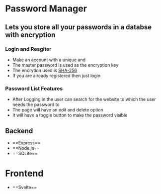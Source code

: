 # Password Manager 
## Lets you store all your passwords in a databse with encryption 

### Login and Resgiter
* Make an account with a unique <User ID> and <Master Password> 
* The master password is used as the encryption key
* The encrytion used is [SHA-256](https://en.wikipedia.org/wiki/SHA-2)
* If you are already registered then just login 

### Password List Features 
* After Logging in the user can search for the website to which the user needs the password to
* The page will have an edit and delete option 
* It will have a toggle button to make the password visible


## Backend
* ==Express==
* ==Node.js== 
* ==SQLite==

# Frontend
* ==Svelte==